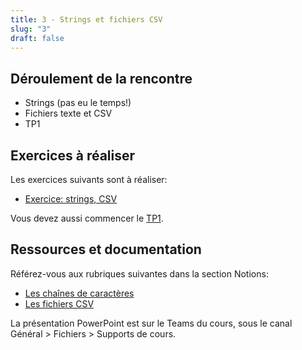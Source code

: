 ```yaml
---
title: 3 - Strings et fichiers CSV
slug: "3"
draft: false
---
```


## Déroulement de la rencontre

- Strings (pas eu le temps!)
- Fichiers texte et CSV
- TP1

## Exercices à réaliser

Les exercices suivants sont à réaliser:
- [Exercice: strings, CSV](/exercices/strings-csv)

Vous devez aussi commencer le [TP1](/tp/tp1).


## Ressources et documentation

Référez-vous aux rubriques suivantes dans la section Notions:
- [Les chaînes de caractères](/notions/powershell/strings)
- [Les fichiers CSV](/notions/scripts/fichiers#fichiers-csv)


La présentation PowerPoint est sur le Teams du cours, sous le canal Général > Fichiers > Supports de cours.
